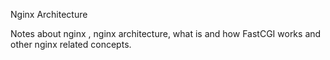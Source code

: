Nginx Architecture

Notes about nginx , nginx architecture, what is and how FastCGI  works and other nginx related concepts.